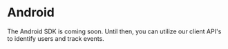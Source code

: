 # Android

The Android SDK is coming soon. Until then, you can utilize our client API's to identify users and track events.
